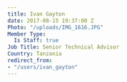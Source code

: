 ```yaml
---
title: Ivan Gayton
date: 2017-08-15 19:37:00 Z
Photo: "/uploads/IMG_1616.JPG"
Member Type:
  Is Staff: true
Job Title: Senior Technical Advisor
Country: Tanzania
redirect_from:
- "/users/ivan_gayton"
---
```


